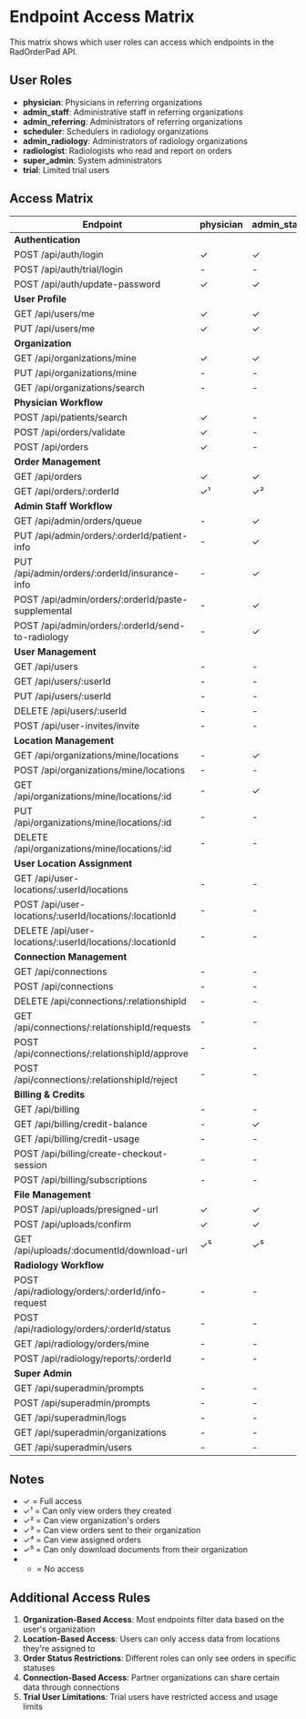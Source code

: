 # Endpoint Access Matrix

This matrix shows which user roles can access which endpoints in the RadOrderPad API.

## User Roles
- **physician**: Physicians in referring organizations
- **admin_staff**: Administrative staff in referring organizations
- **admin_referring**: Administrators of referring organizations
- **scheduler**: Schedulers in radiology organizations
- **admin_radiology**: Administrators of radiology organizations
- **radiologist**: Radiologists who read and report on orders
- **super_admin**: System administrators
- **trial**: Limited trial users

## Access Matrix

| Endpoint | physician | admin_staff | admin_referring | scheduler | admin_radiology | radiologist | super_admin | trial |
|----------|-----------|-------------|----------------|-----------|----------------|-------------|-------------|-------|
| **Authentication** |
| POST /api/auth/login | ✓ | ✓ | ✓ | ✓ | ✓ | ✓ | ✓ | - |
| POST /api/auth/trial/login | - | - | - | - | - | - | - | ✓ |
| POST /api/auth/update-password | ✓ | ✓ | ✓ | ✓ | ✓ | ✓ | ✓ | - |
| **User Profile** |
| GET /api/users/me | ✓ | ✓ | ✓ | ✓ | ✓ | ✓ | ✓ | ✓ |
| PUT /api/users/me | ✓ | ✓ | ✓ | ✓ | ✓ | ✓ | ✓ | - |
| **Organization** |
| GET /api/organizations/mine | ✓ | ✓ | ✓ | ✓ | ✓ | ✓ | ✓ | - |
| PUT /api/organizations/mine | - | - | ✓ | - | ✓ | - | ✓ | - |
| GET /api/organizations/search | - | - | ✓ | - | ✓ | - | ✓ | - |
| **Physician Workflow** |
| POST /api/patients/search | ✓ | - | - | - | - | - | - | ✓ |
| POST /api/orders/validate | ✓ | - | - | - | - | - | - | ✓ |
| POST /api/orders | ✓ | - | - | - | - | - | - | - |
| **Order Management** |
| GET /api/orders | ✓ | ✓ | ✓ | ✓ | ✓ | ✓ | ✓ | ✓ |
| GET /api/orders/:orderId | ✓¹ | ✓² | ✓² | ✓³ | ✓³ | ✓⁴ | ✓ | - |
| **Admin Staff Workflow** |
| GET /api/admin/orders/queue | - | ✓ | ✓ | - | - | - | - | - |
| PUT /api/admin/orders/:orderId/patient-info | - | ✓ | ✓ | - | - | - | - | - |
| PUT /api/admin/orders/:orderId/insurance-info | - | ✓ | ✓ | - | - | - | - | - |
| POST /api/admin/orders/:orderId/paste-supplemental | - | ✓ | ✓ | - | - | - | - | - |
| POST /api/admin/orders/:orderId/send-to-radiology | - | ✓ | ✓ | - | - | - | - | - |
| **User Management** |
| GET /api/users | - | - | ✓ | - | ✓ | - | ✓ | - |
| GET /api/users/:userId | - | - | ✓ | - | ✓ | - | ✓ | - |
| PUT /api/users/:userId | - | - | ✓ | - | ✓ | - | ✓ | - |
| DELETE /api/users/:userId | - | - | ✓ | - | ✓ | - | ✓ | - |
| POST /api/user-invites/invite | - | - | ✓ | - | ✓ | - | - | - |
| **Location Management** |
| GET /api/organizations/mine/locations | - | ✓ | ✓ | ✓ | ✓ | - | - | - |
| POST /api/organizations/mine/locations | - | - | ✓ | - | ✓ | - | - | - |
| GET /api/organizations/mine/locations/:id | - | ✓ | ✓ | ✓ | ✓ | - | - | - |
| PUT /api/organizations/mine/locations/:id | - | - | ✓ | - | ✓ | - | - | - |
| DELETE /api/organizations/mine/locations/:id | - | - | ✓ | - | ✓ | - | - | - |
| **User Location Assignment** |
| GET /api/user-locations/:userId/locations | - | - | ✓ | - | ✓ | - | - | - |
| POST /api/user-locations/:userId/locations/:locationId | - | - | ✓ | - | ✓ | - | - | - |
| DELETE /api/user-locations/:userId/locations/:locationId | - | - | ✓ | - | ✓ | - | - | - |
| **Connection Management** |
| GET /api/connections | - | - | ✓ | - | ✓ | - | - | - |
| POST /api/connections | - | - | ✓ | - | ✓ | - | - | - |
| DELETE /api/connections/:relationshipId | - | - | ✓ | - | ✓ | - | - | - |
| GET /api/connections/:relationshipId/requests | - | - | ✓ | - | ✓ | - | - | - |
| POST /api/connections/:relationshipId/approve | - | - | - | - | ✓ | - | - | - |
| POST /api/connections/:relationshipId/reject | - | - | - | - | ✓ | - | - | - |
| **Billing & Credits** |
| GET /api/billing | - | - | ✓ | - | - | - | - | - |
| GET /api/billing/credit-balance | - | ✓ | ✓ | - | - | - | - | - |
| GET /api/billing/credit-usage | - | - | ✓ | - | - | - | - | - |
| POST /api/billing/create-checkout-session | - | - | ✓ | - | - | - | - | - |
| POST /api/billing/subscriptions | - | - | ✓ | - | - | - | - | - |
| **File Management** |
| POST /api/uploads/presigned-url | ✓ | ✓ | ✓ | ✓ | ✓ | ✓ | - | - |
| POST /api/uploads/confirm | ✓ | ✓ | ✓ | ✓ | ✓ | ✓ | - | - |
| GET /api/uploads/:documentId/download-url | ✓⁵ | ✓⁵ | ✓⁵ | ✓⁵ | ✓⁵ | ✓⁵ | ✓ | - |
| **Radiology Workflow** |
| POST /api/radiology/orders/:orderId/info-request | - | - | - | ✓ | ✓ | - | - | - |
| POST /api/radiology/orders/:orderId/status | - | - | - | ✓ | ✓ | - | - | - |
| GET /api/radiology/orders/mine | - | - | - | - | - | ✓ | - | - |
| POST /api/radiology/reports/:orderId | - | - | - | - | - | ✓ | - | - |
| **Super Admin** |
| GET /api/superadmin/prompts | - | - | - | - | - | - | ✓ | - |
| POST /api/superadmin/prompts | - | - | - | - | - | - | ✓ | - |
| GET /api/superadmin/logs | - | - | - | - | - | - | ✓ | - |
| GET /api/superadmin/organizations | - | - | - | - | - | - | ✓ | - |
| GET /api/superadmin/users | - | - | - | - | - | - | ✓ | - |

## Notes

- ✓ = Full access
- ✓¹ = Can only view orders they created
- ✓² = Can view organization's orders
- ✓³ = Can view orders sent to their organization
- ✓⁴ = Can view assigned orders
- ✓⁵ = Can only download documents from their organization
- - = No access

## Additional Access Rules

1. **Organization-Based Access**: Most endpoints filter data based on the user's organization
2. **Location-Based Access**: Users can only access data from locations they're assigned to
3. **Order Status Restrictions**: Different roles can only see orders in specific statuses
4. **Connection-Based Access**: Partner organizations can share certain data through connections
5. **Trial User Limitations**: Trial users have restricted access and usage limits